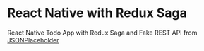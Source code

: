 # React Native with Redux Saga

React Native Todo App with Redux Saga and Fake REST API from [JSONPlaceholder](https://jsonplaceholder.typicode.com)
